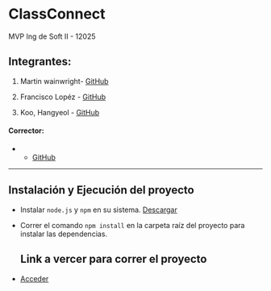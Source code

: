 
# ClassConnect
MVP Ing de Soft II - 12025

## Integrantes:

1. Martin wainwright- [GitHub](https://github.com/)

2. Francisco Lopéz - [GitHub](https://github.com/franciscoL0pez)

3. Koo, Hangyeol  - [GitHub](https://github.com/)



#### Corrector: 
-  - [GitHub](https://github.com/)

---

## Instalación y Ejecución del proyecto

- Instalar `node.js` y `npm` en su sistema. [Descargar](https://nodejs.org/en/download/package-manager)
- Correr el comando `npm install` en la carpeta raíz del proyecto para instalar las dependencias.

  ## Link a vercer para correr el proyecto 
-  [Acceder]()
